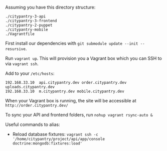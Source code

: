 Assuming you have this directory structure:

    ./citypantry-3-api
    ./citypantry-3-frontend
    ./citypantry-2-puppet
    ./citypantry-mobile
    ./Vagrantfile

First install our dependencies with `git submodule update --init --resursive`.

Run `vagrant up`. This will provision you a Vagrant box which you can SSH to via `vagrant ssh`.

Add to your `/etc/hosts`:

    192.168.33.10  api.citypantry.dev order.citypantry.dev uploads.citypantry.dev
    192.168.33.10  m.citypantry.dev mobile.citypantry.dev

When your Vagrant box is running, the site will be accessible at `http://order.citypantry.dev/`

To sync your API and frontend folders, run `nohup vagrant rsync-auto &`

Useful commands to alias:

* Reload database fixtures: `vagrant ssh -c '/home/citypantry/project/api/app/console doctrine:mongodb:fixtures:load'`
